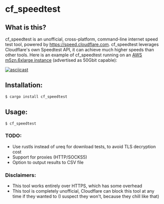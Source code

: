 # cf_speedtest

## What is this?
cf_speedtest is an unofficial, cross-platform, command-line internet speed test tool, powered by https://speed.cloudflare.com. cf_speedtest leverages Cloudflare's own Speedtest API, it can achieve much higher speeds than other tools. Here is an example of  cf_speedtest running on an [AWS m5zn.6xlarge instance](https://aws.amazon.com/blogs/aws/new-ec2-m5zn-instances-fastest-intel-xeon-scalable-cpu-in-the-cloud/) (advertised as 50Gbit capable):

[![asciicast](https://asciinema.org/a/ujPEsr7KuGkNtcF7MGzemRO9z.svg)](https://asciinema.org/a/ujPEsr7KuGkNtcF7MGzemRO9z)

## Installation:
```bash
$ cargo install cf_speedtest
```

## Usage:
	$ cf_speedtest


### TODO:
- Use rustls instead of ureq for download tests, to avoid TLS decryption cost
- Support for proxies (HTTP/SOCKS5)
- Option to output results to CSV file

### Disclaimers:
- This tool works entirely over HTTPS, which has some overhead
- This tool is completely unofficial, Cloudflare can block this tool at any time if they wanted to (I suspect they won't, because they chill like that)